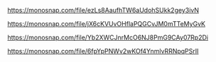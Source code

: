 <!-- node index.js --action list -->
https://monosnap.com/file/ezLs8AaufhTW6aUdohSUkk2gey3ivN

<!-- node index.js --action get --id 05olLMgyVQdWRwgKfg5J6 -->
https://monosnap.com/file/jX6cKVUvOHflaPQGCvJM0mTTeMyGvK

<!-- node index.js --action add --name Mango --email mango@gmail.com --phone 322-22-22 -->
https://monosnap.com/file/Yb2XWCJnrMcO6NJ8PmG9CAy07Rp2Di

<!-- node index.js --action remove --id qdggE76Jtbfd9eWJHrssH -->
https://monosnap.com/file/6fpYpPNWv2wKOf4YnmlvRRNpqPSrII